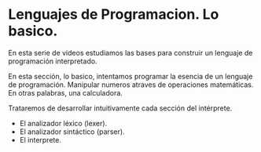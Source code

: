 # Lenguajes de Programacion. Lo basico.

En esta serie de videos estudiamos las bases para construir un lenguaje de programación interpretado.

En esta sección, lo basico, intentamos programar la esencia de un lenguaje de programación. Manipular numeros atraves de operaciones matemáticas. En otras palabras, una calculadora.

Trataremos de desarrollar intuitivamente cada sección del intérprete.
- El analizador léxico (lexer).
- El analizador sintáctico (parser).
- El interprete.
